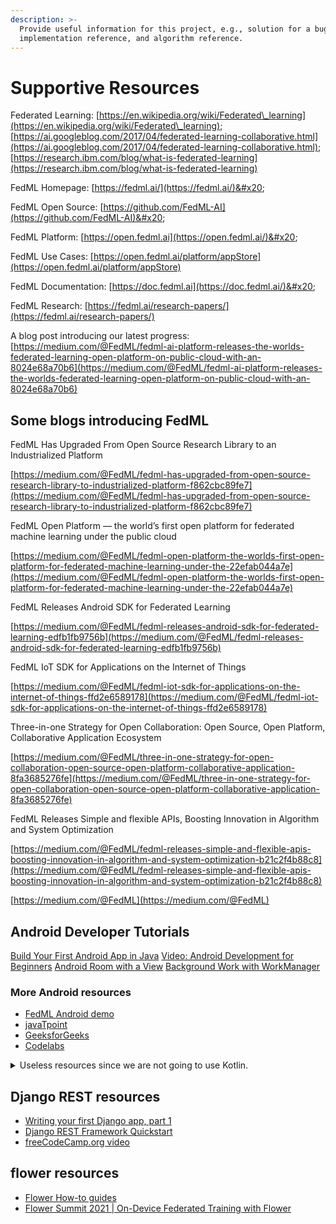 ```yaml
---
description: >-
  Provide useful information for this project, e.g., solution for a bug,
  implementation reference, and algorithm reference.
---
```


# Supportive Resources

Federated Learning: [https://en.wikipedia.org/wiki/Federated\_learning](https://en.wikipedia.org/wiki/Federated\_learning); [https://ai.googleblog.com/2017/04/federated-learning-collaborative.html](https://ai.googleblog.com/2017/04/federated-learning-collaborative.html); [https://research.ibm.com/blog/what-is-federated-learning](https://research.ibm.com/blog/what-is-federated-learning)

FedML Homepage: [https://fedml.ai/](https://fedml.ai/)&#x20;

FedML Open Source: [https://github.com/FedML-AI](https://github.com/FedML-AI)&#x20;

FedML Platform: [https://open.fedml.ai](https://open.fedml.ai/)&#x20;

FedML Use Cases: [https://open.fedml.ai/platform/appStore](https://open.fedml.ai/platform/appStore)

&#x20;FedML Documentation: [https://doc.fedml.ai](https://doc.fedml.ai/)&#x20;

FedML Research: [https://fedml.ai/research-papers/](https://fedml.ai/research-papers/)

A blog post introducing our latest progress: [https://medium.com/@FedML/fedml-ai-platform-releases-the-worlds-federated-learning-open-platform-on-public-cloud-with-an-8024e68a70b6](https://medium.com/@FedML/fedml-ai-platform-releases-the-worlds-federated-learning-open-platform-on-public-cloud-with-an-8024e68a70b6)

## Some blogs introducing FedML

FedML Has Upgraded From Open Source Research Library to an Industrialized Platform

[https://medium.com/@FedML/fedml-has-upgraded-from-open-source-research-library-to-industrialized-platform-f862cbc89fe7](https://medium.com/@FedML/fedml-has-upgraded-from-open-source-research-library-to-industrialized-platform-f862cbc89fe7)

FedML Open Platform — the world’s first open platform for federated machine learning under the public cloud

[https://medium.com/@FedML/fedml-open-platform-the-worlds-first-open-platform-for-federated-machine-learning-under-the-22efab044a7e](https://medium.com/@FedML/fedml-open-platform-the-worlds-first-open-platform-for-federated-machine-learning-under-the-22efab044a7e)

FedML Releases Android SDK for Federated Learning

[https://medium.com/@FedML/fedml-releases-android-sdk-for-federated-learning-edfb1fb9756b](https://medium.com/@FedML/fedml-releases-android-sdk-for-federated-learning-edfb1fb9756b)

FedML IoT SDK for Applications on the Internet of Things

[https://medium.com/@FedML/fedml-iot-sdk-for-applications-on-the-internet-of-things-ffd2e6589178](https://medium.com/@FedML/fedml-iot-sdk-for-applications-on-the-internet-of-things-ffd2e6589178)

Three-in-one Strategy for Open Collaboration: Open Source, Open Platform, Collaborative Application Ecosystem

[https://medium.com/@FedML/three-in-one-strategy-for-open-collaboration-open-source-open-platform-collaborative-application-8fa3685276fe](https://medium.com/@FedML/three-in-one-strategy-for-open-collaboration-open-source-open-platform-collaborative-application-8fa3685276fe)

FedML Releases Simple and flexible APIs, Boosting Innovation in Algorithm and System Optimization

[https://medium.com/@FedML/fedml-releases-simple-and-flexible-apis-boosting-innovation-in-algorithm-and-system-optimization-b21c2f4b88c8](https://medium.com/@FedML/fedml-releases-simple-and-flexible-apis-boosting-innovation-in-algorithm-and-system-optimization-b21c2f4b88c8)

[https://medium.com/@FedML](https://medium.com/@FedML)

## Android Developer Tutorials

[Build Your First Android App in Java](https://developer.android.com/codelabs/build-your-first-android-app?hl=en#0)
[Video: Android Development for Beginners](https://www.youtube.com/watch?v=fis26HvvDII)
[Android Room with a View](https://developer.android.com/codelabs/android-room-with-a-view#0)
[Background Work with WorkManager](https://developer.android.com/codelabs/android-workmanager-java#0)

### More Android resources

- [FedML Android demo][fedml-android-demo]
- [javaTpoint](https://www.javatpoint.com/android-tutorial)
- [GeeksforGeeks](https://www.geeksforgeeks.org/android-tutorial/)
- [Codelabs](https://codelabs.developers.google.com/?cat=android&text=android%20java)

<details>
<summary>Useless resources since we are not going to use Kotlin.</summary>

- [Build your first app](https://developer.android.com/training/basics/firstapp)
- [Training courses](https://developer.android.com/courses)
    - [Android Basics with Compose](https://developer.android.com/courses/android-basics-compose/course)
    - [Android Basics in Kotlin](https://developer.android.com/courses/android-basics-kotlin/course)
    - [Jetpack Compose for Android developers](https://developer.android.com/courses/jetpack-compose/course)
    - [Modern Android app architecture](https://developer.android.com/courses/pathways/android-architecture)
    - [Kotlin coroutines](https://developer.android.com/courses/pathways/android-coroutines)
- [Connectivity](https://developer.android.com/guide/topics/connectivity)
- [Testing](https://developer.android.com/training/testing)
- [Security best practices](https://developer.android.com/topic/security/best-practices)

</details>

## Django REST resources

- [Writing your first Django app, part
    1](https://docs.djangoproject.com/en/4.0/intro/tutorial01/)
- [Django REST Framework
    Quickstart](https://www.django-rest-framework.org/tutorial/quickstart/)
- [freeCodeCamp.org video](https://www.youtube.com/watch?v=tujhGdn1EMI)

## flower resources

- [Flower How-to guides][flower-how-to]
- [Flower Summit 2021 | On-Device Federated Training with Flower][on-device-w-flower]

[fedml-android-demo]: https://doc.fedml.ai/cross-device/examples/cross_device_android_example.html
[flower-how-to]: https://flower.dev/docs/#how-to-guides
[on-device-w-flower]: https://www.youtube.com/watch?v=QJEX5c0y1I8
